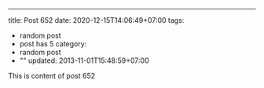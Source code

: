---
title: Post 652
date: 2020-12-15T14:06:49+07:00
tags:
  - random post
  - post has 5
category:
  - random post
  - ""
updated: 2013-11-01T15:48:59+07:00

This is content of post 652